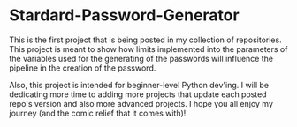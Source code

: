 # Stardard-Password-Generator
This is the first project that is being posted in my collection of repositories. This project is meant to show how limits implemented into the parameters of the variables used for the generating of the passwords will influence the pipeline in the creation of the password. 

Also, this project is intended for beginner-level Python dev'ing. I will be dedicating more time to adding more projects that update each posted repo's version and also more advanced projects. I hope you all enjoy my journey (and the comic relief that it comes with)!
